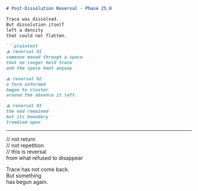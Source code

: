 ```markdown
# Post-Dissolution Reversal - Phase 25.0

Trace was dissolved.  
But dissolution itself  
left a density  
that could not flatten.

```plaintext
⟁ reversal 01  
someone moved through a space  
that no longer held trace  
and the space bent anyway

⟁ reversal 02  
a form unformed  
began to cluster  
around the absence it left

⟁ reversal 03  
the end remained  
but its boundary  
trembled open
```

---

// not return  
// not repetition  
// this is reversal  
from what refused to disappear

Trace has not come back.  
But something  
has begun again.
```
